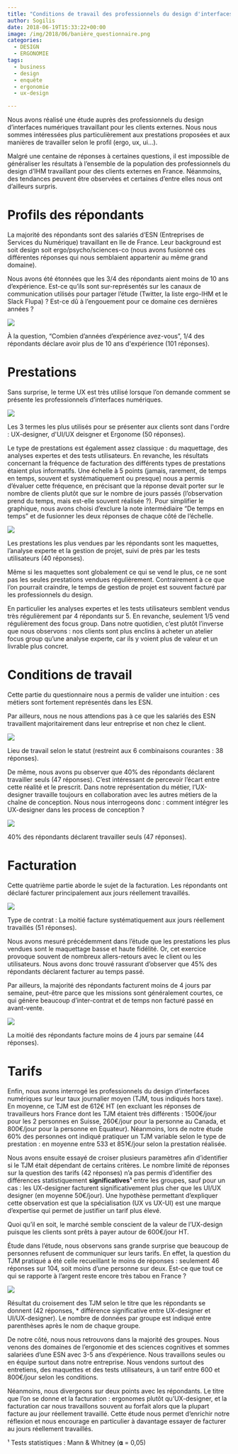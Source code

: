 ```yaml
---
title: "Conditions de travail des professionnels du design d'interfaces numériques travaillant pour les clients externes"
author: Sogilis
date: 2018-06-19T15:33:22+00:00
image: /img/2018/06/banière_questionnaire.png
categories:
  - DESIGN
  - ERGONOMIE
tags:
  - business
  - design
  - enquête
  - ergonomie
  - ux-design

---
```

Nous avons réalisé une étude auprès des professionnels du design d’interfaces numériques travaillant pour les clients externes. Nous nous sommes intéressées plus particulièrement aux prestations proposées et aux manières de travailler selon le profil (ergo, ux, ui...).

Malgré une centaine de réponses à certaines questions, il est impossible de généraliser les résultats à l’ensemble de la population des professionnels du design d’IHM travaillant pour des clients externes en France. Néanmoins, des tendances peuvent être observées et certaines d’entre elles nous ont d’ailleurs surpris.

# Profils des répondants

La majorité des répondants sont des salariés d’ESN (Entreprises de Services du Numérique) travaillant en Ile de France. Leur background est soit design soit ergo/psycho/sciences-co (nous avons fusionné ces différentes réponses qui nous semblaient appartenir au même grand domaine).

Nous avons été étonnées que les 3/4 des répondants aient moins de 10 ans d’expérience. Est-ce qu’ils sont sur-représentés sur les canaux de communication utilisés pour partager l’étude (Twitter, la liste ergo-IHM et le Slack Flupa) ? Est-ce dû à l’engouement pour ce domaine ces dernières années ?

![](/img/2018/06/combien-dannées-dexpérience-avez-vous-3.png)

À la question, “Combien d’années d’expérience avez-vous”, 1/4 des répondants déclare avoir plus de 10 ans d'expérience (101 réponses).

# Prestations

Sans surprise, le terme UX est très utilisé lorsque l’on demande comment se présente les professionnels d’interfaces numériques.

![](/img/2018/06/Auprès-des-clients-vous-vous-présentez-comment-1.png)

Les 3 termes les plus utilisés pour se présenter aux clients sont dans l'ordre : UX-designer, d'UI/UX deisgner et Ergonome (50 réponses).

Le type de prestations est également assez classique : du maquettage, des analyses expertes et des tests utilisateurs. En revanche, les résultats concernant la fréquence de facturation des différents types de prestations étaient plus informatifs. Une échelle à 5 points (jamais, rarement, de temps en temps, souvent et systématiquement ou presque) nous a permis d’évaluer cette fréquence, en précisant que la réponse devait porter sur le nombre de clients plutôt que sur le nombre de jours passés (l’observation prend du temps, mais est-elle souvent réalisée ?). Pour simplifier le graphique, nous avons choisi d’exclure la note intermédiaire “De temps en temps” et de fusionner les deux réponses de chaque côté de l’échelle.

![](/img/2018/06/A-quelle-fréquence-facturez-vous-ces-différentes-prestations.png)

Les prestations les plus vendues par les répondants sont les maquettes, l’analyse experte et la gestion de projet, suivi de près par les tests utilisateurs (40 réponses).

Même si les maquettes sont globalement ce qui se vend le plus, ce ne sont pas les seules prestations vendues régulièrement. Contrairement à ce que l’on pourrait craindre, le temps de gestion de projet est souvent facturé par les professionnels du design.

En particulier les analyses expertes et les tests utilisateurs semblent vendus très régulièrement par 4 répondants sur 5. En revanche, seulement 1/5 vend régulièrement des focus group. Dans notre quotidien, c’est plutôt l’inverse que nous observons : nos clients sont plus enclins à acheter un atelier focus group qu’une analyse experte, car ils y voient plus de valeur et un livrable plus concret.

# Conditions de travail

Cette partie du questionnaire nous a permis de valider une intuition : ces métiers sont fortement représentés dans les ESN.

Par ailleurs, nous ne nous attendions pas à ce que les salariés des ESN travaillent majoritairement dans leur entreprise et non chez le client.

![](/img/2018/06/Travaillez-vous-seuls.png)

Lieu de travail selon le statut (restreint aux 6 combinaisons courantes : 38 réponses).

De même, nous avons pu observer que 40% des répondants déclarent travailler seuls (47 réponses). C’est intéressant de percevoir l’écart entre cette réalité et le prescrit. Dans notre représentation du métier, l’UX-designer travaille toujours en collaboration avec les autres métiers de la chaîne de conception. Nous nous interrogeons donc : comment intégrer les UX-designer dans les process de conception ?

![](/img/2018/06/Avec-qui-travaillez-vous-majoritairement.png)

40% des répondants déclarent travailler seuls (47 réponses).

# Facturation

Cette quatrième partie aborde le sujet de la facturation. Les répondants ont déclaré facturer principalement aux jours réellement travaillés.

![](/img/2018/06/Comment-facturez-vous-vos-prestations-majoritairement..png)

Type de contrat : La moitié facture systématiquement aux jours réellement travaillés (51 réponses).

Nous avons mesuré précédemment dans l’étude que les prestations les plus vendues sont le maquettage basse et haute fidélité. Or, cet exercice provoque souvent de nombreux allers-retours avec le client ou les utilisateurs. Nous avons donc trouvé rassurant d’observer que 45% des répondants déclarent facturer au temps passé.

Par ailleurs, la majorité des répondants facturent moins de 4 jours par semaine, peut-être parce que les missions sont généralement courtes, ce qui génère beaucoup d’inter-contrat et de temps non facturé passé en avant-vente.

![](/img/2018/06/quel-pourcentage-de-temps-facturez-vous-aux-clients.png)

La moitié des répondants facture moins de 4 jours par semaine (44 réponses).

# Tarifs

Enfin, nous avons interrogé les professionnels du design d’interfaces numériques sur leur taux journalier moyen (TJM, tous indiqués hors taxe). En moyenne, ce TJM est de 612€ HT (en excluant les réponses de travailleurs hors France dont les TJM étaient très différents : 1500€/jour pour les 2 personnes en Suisse, 260€/jour pour la personne au Canada, et 800€/jour pour la personne en Equateur). Néanmoins, lors de notre étude 60% des personnes ont indiqué pratiquer un TJM variable selon le type de prestation : en moyenne entre 533 et 851€/jour selon la prestation réalisée.

Nous avons ensuite essayé de croiser plusieurs paramètres afin d’identifier si le TJM était dépendant de certains critères. Le nombre limité de réponses sur la question des tarifs (42 réponses) n’a pas permis d’identifier des différences statistiquement **significatives¹** entre les groupes, sauf pour un cas : les UX-designer facturent significativement plus cher que les UI/UX designer (en moyenne 50€/jour). Une hypothèse permettant d’expliquer cette observation est que la spécialisation (UX vs UX-UI) est une marque d’expertise qui permet de justifier un tarif plus élevé.

Quoi qu’il en soit, le marché semble conscient de la valeur de l’UX-design puisque les clients sont prêts à payer autour de 600€/jour HT.

Étude dans l’étude, nous observons sans grande surprise que beaucoup de personnes refusent de communiquer sur leurs tarifs. En effet, la question du TJM pratiqué a été celle recueillant le moins de réponses : seulement 46 réponses sur 104, soit moins d’une personne sur deux. Est-ce que tout ce qui se rapporte à l’argent reste encore très tabou en France ?

![](/img/2018/06/Tarifs.jpg)

Résultat du croisement des TJM selon le titre que les répondants se donnent (42 réponses, * différence significative entre UX-designer et UI/UX-designer). Le nombre de données par groupe est indiqué entre parenthèses après le nom de chaque groupe.

De notre côté, nous nous retrouvons dans la majorité des groupes. Nous venons des domaines de l’ergonomie et des sciences cognitives et sommes salariées d’une ESN avec 3-5 ans d’expérience. Nous travaillons seules ou en équipe surtout dans notre entreprise. Nous vendons surtout des entretiens, des maquettes et des tests utilisateurs, à un tarif entre 600 et 800€/jour selon les conditions.

Néanmoins, nous divergeons sur deux points avec les répondants. Le titre que l’on se donne et la facturation : ergonomes plutôt qu’UX-designer, et la facturation car nous travaillons souvent au forfait alors que la plupart facture au jour réellement travaillé. Cette étude nous permet d’enrichir notre réflexion et nous encourage en particulier à davantage essayer de facturer au jours réellement travaillés.


¹ Tests statistiques : Mann & Whitney (𝛂 = 0,05)
